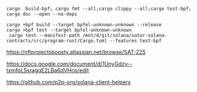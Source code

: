 







```
cargo  build-bpf; cargo fmt --all;cargo clippy --all;cargo test-bpf; cargo doc --open --no-deps
```


```
cargo +bpf build --target bpfel-unknown-unknown --release
cargo +bpf test --target bpfel-unknown-unknown
 cargo test --manifest-path /mnt/d/git/solana/sator-solana-contracts/src/program-rust/Cargo.toml --features test-bpf
```


https://nftprojectsboosty.atlassian.net/browse/SAT-225


https://docs.google.com/document/d/1UnyGdzy--txmfoL5sragqE2LBa6dVHcp/edit


https://github.com/p2p-org/solana-client-helpers


